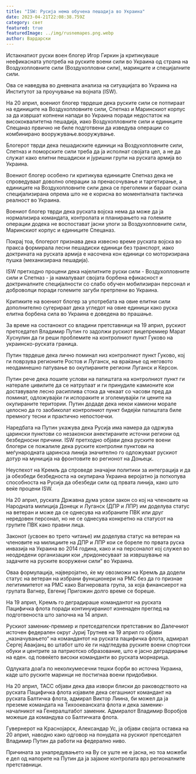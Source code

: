 ```yaml
---
title: "ISW: Русија нема обучена пешадија во Украина"
date: 2023-04-21T22:08:38.759Z
category: свет
featured: true
featuredImage: ../img/rusnemapes.png.webp
author: Вардарски
---
```


Истакнатиот руски воен блогер Игор Гиркин ја критикуваше неефикасната употреба на руските воени сили во Украина од страна на Воздухопловните сили (Воздухопловни сили), маринците и специјалните сили.

Ова се наведува во дневната анализа на ситуацијата во Украина на Институтот за проучување на војната (ISW).

На 20 април, воениот блогер тврдеше дека руските сили се потпираат на единиците на Воздухопловните сили, Спетназ и Маринскиот корпус за да извршат копнени напади во Украина поради недостаток на висококвалитетна пешадија, иако Воздухопловните сили и единиците Спецаназ првично не биле подготвени да изведува операции со комбинирано вооружување.вооружување.

Блогерот тврди дека пешадиските единици на Воздухопловните сили, Спетназ и поморските сили треба да ја исполнат својата цел, а не да служат како елитни пешадиски и јуришни групи на руската армија во Украина.

Воениот блогер особено ги критикува единиците Спетназ дека не спроведуваат доволно операции за пренасочување и таргетирање, а единиците на Воздухопловните сили дека се преголеми и бараат скапа специјализирана опрема што не е корисна во моменталната тактичка реалност во Украина.

Воениот блогер тврди дека руската војска нема да може да ја нормализира командата, контролата и планирањето на големите операции додека не воспостават јасни улоги за Воздухопловните сили, Маринскиот корпус и единиците Спецаназ.

Покрај тоа, блогерот признава дека извесно време руската војска во пракса формирала лесни пешадиски единици без транспорт, иако доктрината на руската армија е насочена кон единици со моторизирана пушка (механизирана пешадија).

ISW претходно процени дека најелитните руски сили - Воздухопловните сили и Спетназ - ја намалуваат својата борбена ефикасност и доктриналните специјалности со слабо обучен мобилизиран персонал и доброволци поради големите загуби претрпени во Украина.

Критиките на воениот блогер за употребата на овие елитни сили дополнително сугерираат дека угледот на овие единици како руска елитна борбена сила во Украина е доведена во прашање.

За време на состанокот со владини претставници на 19 април, рускиот претседател Владимир Путин го задолжи рускиот вицепремиер Марат Хуснулин да ги реши проблемите на контролниот пункт Гуково на украинско-руската граница.

Путин тврдеше дека лично поминал низ контролниот пункт Гуково, кој ги поврзува регионите Ростов и Луганск, на враќање од неговото неодамнешно патување во окупираните региони Луганск и Керсон.

Путин рече дека лошите услови на патиштата на контролниот пункт ги натерале цивилите да се натрупаат и ги принудиле камионите кои доставувале лесно расиплива стока да чекаат со часови пред да поминат, одложувајќи ги испораките и зголемувајќи ги цените на окупираните територии. Путин додаде дека некои камиони морале целосно да го заобиколат контролниот пункт бидејќи патиштата биле премногу тесни и практично непостоечки.

Наредбата на Путин укажува дека Русија има намера да одржува царински пунктови со незаконски анектираните источни региони од безбедносни причини. ISW претходно објави дека руските воени блогери се пожалиле дека руските контролни пунктови на меѓународната царинска линија значително го одложуваат рускиот дотур на муниција на фронтовите во регионот на Доњецк.

Неуспехот на Кремљ да спроведе значајни политики за интеграција и да ја обезбеди безбедноста на окупирана Украина веројатно ја поткопува способноста на Русија да обезбеди сили од првата линија, како што веќе процени ISW.

На 20 април, руската Државна дума усвои закон со кој на членовите на Народната милиција Донецк и Луганск (ДПР и ЛПР) им доделува статус на ветеран и може да се однесува на избраните ПВК или друг нередовен персонал, но не се однесува конкретно на статусот на групите ПВК како правни лица.

Законот (усвоен во трето читање) им доделува статус на ветеран на членовите на милициите на ДПР и ЛПР кои се бореле по првата руска инвазија на Украина во 2014 година, како и на персоналот кој служел во неодредени организации кои „придонесуваат за извршување на задачите на руските вооружени сили“ во Украина.

Оваа формулација, најверојатно, ќе му овозможи на Кремљ да додели статус на ветеран на избрани функционери на PMC без да го признае легитимитетот на PMC како Вагнеровата група, за која финансиерот на групата Вагнер, Евгениј Пригожин долго време се бореше.

На 19 април, Кремљ го деградираше командантот на руската Пацифичка флота поради континуираниот изненаден преглед на подготвеноста што започна на 14 април.

Рускиот заменик-премиер и претседателски претставник во Далечниот источен федерален округ Јуриј Трутнев на 19 април го објави „назначувањето“ на командантот на руската пацифичка флота, адмирал Сергеј Авакјанц во штабот што ќе ги надгледува руските воени спортски обуки и центрите за патриотско образование, што е јасно деградирање на еден. од повеќето високи команданти во руската морнарица.

Одлуката доаѓа по неколкумесечни тешки борби во источна Украина, каде што руските маринци не постигнаа воени придобивки.

На 20 април, ТАСС објави дека два извори блиски до раководството на руската Пацифичка флота изјавиле дека сегашниот командант на руската Балтичка флота, адмирал Виктор Лиина, би можел да ја преземе командата на Тихоокеанската флота и дека заменик-началникот на Генералштабот заменик. Адмиралот Владимир Воробјов можеше да командува со Балтичката флота.

Гувернерот на Краснојарск, Александар Ус, ја објави својата оставка на 20 април, наводно како одговор на понудата на рускиот претседател Владимир Путин да работи на федерално ниво.

Причината за унапредувањето на Ву се уште не е јасна, но тоа можеби е дел од напорите на Путин да ја зајакне контролата врз регионалните претставници.
